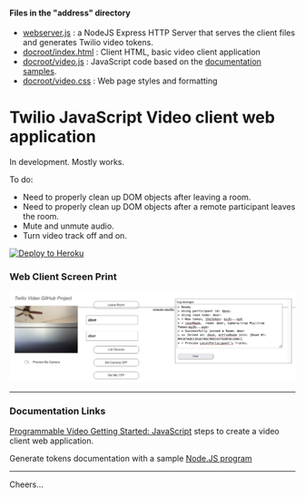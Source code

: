 #### Files in the "address" directory

+ [webserver.js](webserver.js) : a NodeJS Express HTTP Server that serves the client files 
and generates Twilio video tokens.
+ [docroot/index.html](docroot/index.html) : Client HTML, basic video client application
+ [docroot/video.js](docroot/video.js) : JavaScript code based on the
[documentation samples](https://www.twilio.com/docs/video/javascript-getting-started).
+ [docroot/video.css](docroot/video.css) : Web page styles and formatting

# Twilio JavaScript Video client web application 

In development. Mostly works.

To do:
+ Need to properly clean up DOM objects after leaving a room.
+ Need to properly clean up DOM objects after a remote participant leaves the room.
+ Mute and unmute audio.
+ Turn video track off and on.

[![Deploy to Heroku](https://www.herokucdn.com/deploy/button.svg)](https://heroku.com/deploy?template=https://github.com/tigerfarm/tfpvideo)

### Web Client Screen Print

<img src="videoclient01.jpg" width="600"/>

--------------------------------------------------------------------------------
### Documentation Links

[Programmable Video Getting Started: JavaScript](https://www.twilio.com/docs/video/javascript-getting-started)
steps to create a video client web application.

Generate tokens documentation with a sample
[Node.JS program](https://www.twilio.com/docs/iam/access-tokens?code-sample=code-create-an-access-token-for-video&code-language=Node.js&code-sdk-version=3.x)

--------------------------------------------------------------------------------

Cheers...

